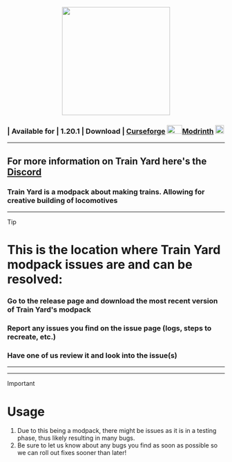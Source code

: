 <p align="center">
  <img width="250" height="250" src="https://cdn.discordapp.com/attachments/1034322566254432376/1397412846958153798/TrainYard2.08.png?ex=6881a1a1&is=68805021&hm=c789f635e1591fc62c3047b0b23ef9d6acce97c185fc6e3f14a2afd21a03095f&">
</p>

### | Available for | 1.20.1 | Download | [Curseforge](https://www.curseforge.com/minecraft/modpacks/train-yard-server) <img width="35" height="20" src="https://www.google.com/url?sa=i&url=https%3A%2F%2Fmodrinth.com%2F&psig=AOvVaw2V3CYKRCRcLv59XE5Rj645&ust=1753326036896000&source=images&cd=vfe&opi=89978449&ved=0CBYQjRxqFwoTCODpzs7-0Y4DFQAAAAAdAAAAABAE">[Modrinth](https://modrinth.com/modpack/train-yard)  <img width="20" height="20" src="https://cdn.discordapp.com/attachments/1130537406790119565/1244487237773561958/logo.png?ex=66554a8e&is=6653f90e&hm=0c5009afea6fc09c41c17cf45cce5c38dc83de262594e701d35d800b77f85718&">
-------------------------------------------------------------------------
## For more information on Train Yard here's the [Discord](https://discord.gg/ueCwGSRqh9)


### Train Yard is a modpack about making trains. Allowing for creative building of locomotives

----------------------------------------------------------------------------------
> [!TIP]
> # This is the location where Train Yard modpack issues are and can be resolved:
> ### Go to the release page and download the most recent version of Train Yard's modpack
> ### Report any issues you find on the issue page (logs, steps to recreate, etc.)
> ### Have one of us review it and look into the issue(s)
----------------------------------------------------------------------------------



-------------------------------------------------------------------------
> [!IMPORTANT]
> # Usage
> 1. Due to this being a modpack, there might be issues as it is in a testing phase, thus likely resulting in many bugs.
> 2. Be sure to let us know about any bugs you find as soon as possible so we can roll out fixes sooner than later!
